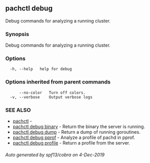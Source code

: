 ## pachctl debug

Debug commands for analyzing a running cluster.

### Synopsis

Debug commands for analyzing a running cluster.

### Options

```
  -h, --help   help for debug
```

### Options inherited from parent commands

```
      --no-color   Turn off colors.
  -v, --verbose    Output verbose logs
```

### SEE ALSO

* [pachctl](pachctl.md)	 - 
* [pachctl debug binary](pachctl_debug_binary.md)	 - Return the binary the server is running.
* [pachctl debug dump](pachctl_debug_dump.md)	 - Return a dump of running goroutines.
* [pachctl debug pprof](pachctl_debug_pprof.md)	 - Analyze a profile of pachd in pprof.
* [pachctl debug profile](pachctl_debug_profile.md)	 - Return a profile from the server.

###### Auto generated by spf13/cobra on 4-Dec-2019
